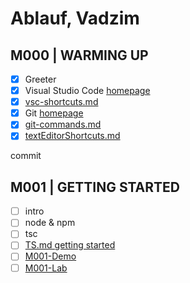 # Ablauf, Vadzim

## M000 | WARMING UP

- [x] Greeter
- [x] Visual Studio Code [homepage](https://code.visualstudio.com/)
- [x] [vsc-shortcuts.md](SHORTCUTS-VSCODE.md)
- [x] Git [homepage](https://git-scm.com)
- [x] [git-commands.md](GIT-COMMANDS.md)
- [x] [textEditorShortcuts.md](SHORTCUTS-EDITOR.md)

commit

## M001 | GETTING STARTED

- [ ] intro
- [ ] node & npm
- [ ] tsc
- [ ] [TS.md getting started](typescript.md#ts--getting-started)
- [ ] [M001-Demo](M001-Demo-Helloworld/greeter.ts)
- [ ] [M001-Lab](M001-Lab-LoginForm/m1-Aufgabenstellung.md)
